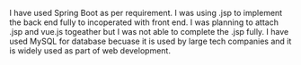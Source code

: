 I have used Spring Boot as per requirement. I was using .jsp to implement the back end fully to incoperated with front end.
I was planning to attach .jsp and vue.js togeather but I was not able to complete the .jsp fully.
I have used MySQL for database becuase it is used by large tech companies and it is widely used as part of web development.